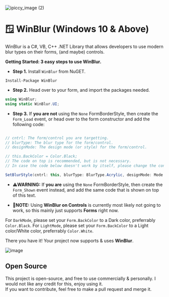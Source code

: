![ipiccy_image (2)](https://user-images.githubusercontent.com/84229419/210152610-2e2dcac6-a9de-4b8d-97fd-c0b16340cf95.jpg)
# 🪟 WinBlur (Windows 10 & Above)
WinBlur is a C#, VB, C++ .NET Library that allows developers to use modern blur types on their forms, (and maybe) controls.

**Getting Started: __3 easy steps__ to use WinBlur.**

- **Step 1.** Install `WinBlur` from NuGET.

```
Install-Package WinBlur
```

- **Step 2.** Head over to your form, and import the packages needed.

```cs
using WinBlur;
using static WinBlur.UI;
```

- **Step 3.** If **you are not** using the `None` FormBorderStyle, then create the `Form_Load` event, or head over to the form constructor and add the following code:

```cs

// cntrl: The form/control you are targetting.
// blurType: The blur type for the form/control.
// designMode: The design mode (or style) for the form/control.

// this.BackColor = Color.Black;
// The code on top is recommended, but is not necessary.
// In case the code below doesn't work by itself, please change the control/form BackColor to Black/White.

SetBlurStyle(cntrl: this, blurType: BlurType.Acrylic, designMode: Mode.DarkMode);
```

- ⚠️**WARNING:** If **you are** using the `None` FormBorderStyle, then create the `Form_Shown` event instead, and add the same code that is shown on top of this text.

- 📝**NOTE:** Using **WinBlur on Controls** is currently most likely not going to work, so this mainly just supports **Forms** right now.

For `DarkMode`, please set your `Form.BackColor` to a Dark color, preferrably `Color.Black`.
For `LightMode`, please set your `Form.BackColor` to a Light color/White color, preferrably `Color.White`.

There you have it!
Your project now supports & uses **WinBlur**.

![image](https://user-images.githubusercontent.com/84229419/210150565-e05c47d0-7a63-4381-8cb2-5ba9ed278ffa.png)

## Open Source

This project is open-source, and free to use commercially & personally. I would not like any credit for this, enjoy using it.\
If you want to contribute, feel free to make a pull request and merge it.
